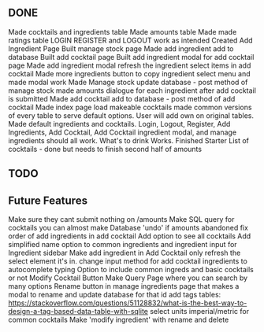 ## DONE

Made cocktails and ingredients table
Made amounts table
Made made ratings table
LOGIN REGISTER and LOGOUT work as intended
Created Add Ingredient Page
Built manage stock page
Made add ingredient add to database
Built add cocktail page
Built add ingredient modal for add cocktail page
Made add ingredient modal refresh the ingredient select items in add cocktail
Made more ingredients button to copy ingredient select menu and made modal work
Made Manage stock update database - post method of manage stock
made amounts dialogue for each ingredient after add cocktail is submitted
Made add cocktail add to database - post method of add cocktail
Made index page load makeable cocktails
made common versions of every table to serve default options. User will add own on original tables.
Made default ingredients and cocktails.
Login, Logout, Register, Add Ingredients, Add Cocktail, Add Cocktail ingredient modal, and manage ingredients should all work. What's to drink Works.
Finished Starter List of cocktails - done but needs to finish second half of amounts

## TODO

## Future Features

Make sure they cant submit nothing on /amounts
Make SQL query for cocktails you can almost make
Database 'undo' if amounts abandoned
fix order of add ingredients in add cocktail
Add option to see all cocktails
Add simplified name option to common ingredients and ingredient input for Ingredient sidebar
Make add ingredient in Add Cocktail only refresh the select element it's in.
change input method for add cocktail ingredients to autocomplete typing
Option to include common ingreds and basic cocktails or not
Modify Cocktail Button
Make Query Page where you can search by many options
Rename button in manage ingredients page that makes a modal to rename and update database for that id
add tags tables: https://stackoverflow.com/questions/51128832/what-is-the-best-way-to-design-a-tag-based-data-table-with-sqlite
select units imperial/metric for common cocktails
Make 'modify ingredient' with rename and delete